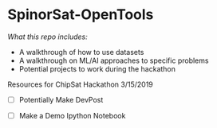 # SpinorSat-OpenTools

*What this repo includes:*

- A walkthrough of how to use datasets
- A walkthrough on ML/AI approaches to specific problems
- Potential projects to work during the hackathon







Resources for ChipSat Hackathon 3/15/2019

- [ ] Potentially Make DevPost
- [ ] Make a Demo Ipython Notebook

